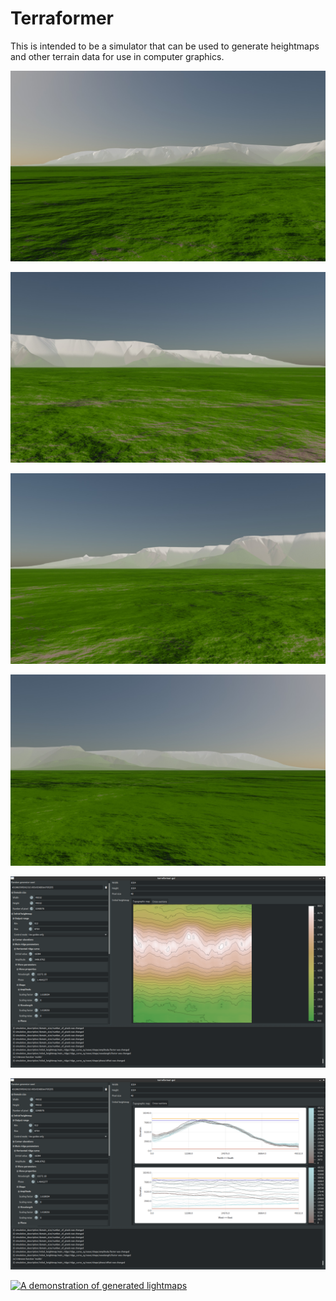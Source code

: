 # Terraformer

This is intended to be a simulator that can be used to generate heightmaps and other terrain data
for use in computer graphics.


![A rendering of a heightmap produced by Terraformer](experiments/nw_look_se.jpg)

![A rendering of a heightmap produced by Terraformer](experiments/ne_look_sw.jpg)

![A rendering of a heightmap produced by Terraformer](experiments/se_look_nw.jpg)

![A rendering of a heightmap produced by Terraformer](experiments/sw_look_ne.jpg)

![GUI 1](ui/screenshot_a.png)

![GUI 2](ui/screenshot_b.png)

[![A demonstration of generated lightmaps](https://img.youtube.com/vi/9-fhsvYm4iE/maxresdefault.jpg)](https://youtu.be/9-fhsvYm4iE)
